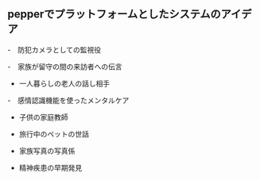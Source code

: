 ## pepperでプラットフォームとしたシステムのアイデア

-　防犯カメラとしての監視役

-　家族が留守の間の来訪者への伝言

-  一人暮らしの老人の話し相手

-　感情認識機能を使ったメンタルケア

-  子供の家庭教師

-  旅行中のペットの世話

-  家族写真の写真係

-  精神疾患の早期発見

　
